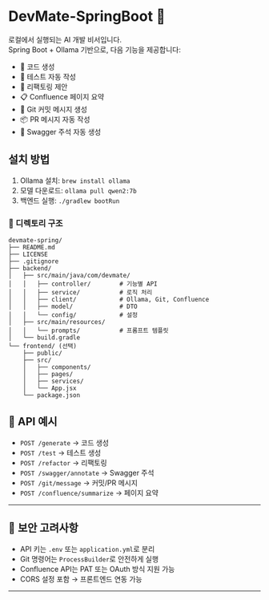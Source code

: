 # DevMate-SpringBoot 🧠

로컬에서 실행되는 AI 개발 비서입니다.  
Spring Boot + Ollama 기반으로, 다음 기능을 제공합니다:

- 📄 코드 생성
- 🧪 테스트 자동 작성
- 🔁 리팩토링 제안
- 📋 Confluence 페이지 요약
- 📝 Git 커밋 메시지 생성
- 📦 PR 메시지 자동 작성
- 📄 Swagger 주석 자동 생성

## 설치 방법
1. Ollama 설치: `brew install ollama`
2. 모델 다운로드: `ollama pull qwen2:7b`
3. 백엔드 실행: `./gradlew bootRun`

### 📁 디렉토리 구조

```
devmate-spring/
├── README.md
├── LICENSE
├── .gitignore
├── backend/
│   ├── src/main/java/com/devmate/
│   │   ├── controller/        # 기능별 API
│   │   ├── service/           # 로직 처리
│   │   ├── client/            # Ollama, Git, Confluence
│   │   ├── model/             # DTO
│   │   └── config/            # 설정
│   ├── src/main/resources/
│   │   └── prompts/           # 프롬프트 템플릿
│   └── build.gradle
└── frontend/ (선택)
    ├── public/
    ├── src/
    │   ├── components/
    │   ├── pages/
    │   ├── services/
    │   └── App.jsx
    └── package.json
```


## 🔗 API 예시

- `POST /generate` → 코드 생성
- `POST /test` → 테스트 생성
- `POST /refactor` → 리팩토링
- `POST /swagger/annotate` → Swagger 주석
- `POST /git/message` → 커밋/PR 메시지
- `POST /confluence/summarize` → 페이지 요약

---

## 🔐 보안 고려사항

- API 키는 `.env` 또는 `application.yml`로 분리
- Git 명령어는 `ProcessBuilder`로 안전하게 실행
- Confluence API는 PAT 또는 OAuth 방식 지원 가능
- CORS 설정 포함 → 프론트엔드 연동 가능

---
